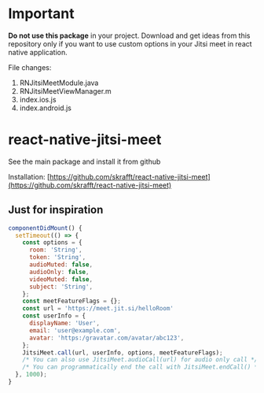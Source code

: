 # Important

**Do not use this package** in your project. Download and get ideas from this repository only if you want to use custom options in your Jitsi meet in react native application.

File changes:

1. RNJitsiMeetModule.java
2. RNJitsiMeetViewManager.m
3. index.ios.js
4. index.android.js

# react-native-jitsi-meet

See the main package and install it from github

Installation:
[https://github.com/skrafft/react-native-jitsi-meet](https://github.com/skrafft/react-native-jitsi-meet)

## Just for inspiration

```javascript
componentDidMount() {
  setTimeout(() => {
    const options = {
      room: 'String',
      token: 'String',
      audioMuted: false,
      audioOnly: false,
      videoMuted: false,
      subject: 'String',
    };
    const meetFeatureFlags = {};
    const url = 'https://meet.jit.si/helloRoom'
    const userInfo = {
      displayName: 'User',
      email: 'user@example.com',
      avatar: 'https:/gravatar.com/avatar/abc123',
    };
    JitsiMeet.call(url, userInfo, options, meetFeatureFlags);
    /* You can also use JitsiMeet.audioCall(url) for audio only call */
    /* You can programmatically end the call with JitsiMeet.endCall() */
  }, 1000);
}
```
